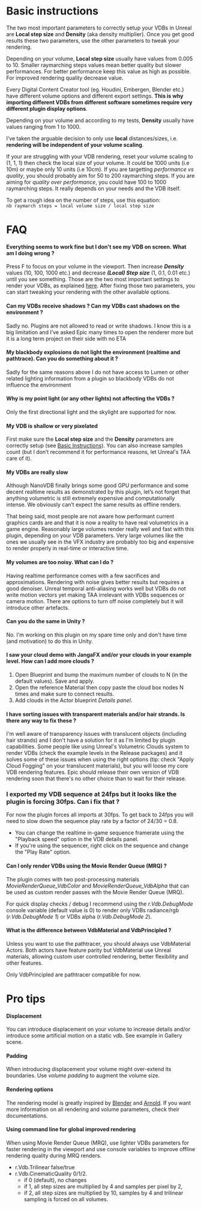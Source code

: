 # Basic instructions
The two most important parameters to correctly setup your VDBs in Unreal are **Local step size** and **Density** 
(aka density multiplier). Once you get good results these two parameters, use the other parameters to tweak your 
rendering.

Depending on your volume, **Local step size** usually have values from 0.005 to 10. Smaller raymarching steps values 
mean better quality but slower performances. For better performance keep this value as high as possible. 
For improved rendering quality decrease value.

Every Digital Content Creator tool (eg. Houdini, Embergen, Blender etc.) have different volume options and 
different export settings. **This is why importing different VDBs from different software sometimes require very
different plugin display options**.

Depending on your volume and according to my tests, **Density** usually have values ranging from 1 to 1000.

I’ve taken the arguable decision to only use **local** distances/sizes, i.e. **rendering will be independent of your volume scaling**.

If your are struggling with your VDB rendering, reset your volume scaling to (1, 1, 1) then check the local size of 
your volume. It could be 1000 units (i.e 10m) or maybe only 10 units (i.e 10cm). If you are targetting *performance 
vs quality*, you should probably aim for 50 to 200 raymarching steps. If you are aiming for 
*quality over performance*, you could have 100 to 1000 raymarching steps. It really depends on your needs and the VDB itself.

To get a rough idea on the number of steps, use this equation:  
`nb raymarch steps = local volume size / local step size` 

# FAQ

#### Everything seems to work fine but I don't see my VDB on screen. What am I doing wrong ?
Press F to focus on your volume in the viewport. Then increase ***Density*** values (10, 100, 1000 etc.) and decrease ***(Local) Step size*** (1, 0.1, 0.01 etc.) until you see something. Those are the two most important settings to render your VDBs, as explained [here](HELPME.md#basic-instructions). After fixing those two parameters, you can start tweaking your rendering with the other available options.

#### Can my VDBs receive shadows ? Can my VDBs cast shadows on the environment ?

Sadly no. Plugins are not allowed to read or write shadows. I know this is a big limitation and I’ve asked Epic 
many times to open the renderer more but it is a long term project on their side with no ETA

#### My blackbody explosions do not light the environment (realtime and pathtrace). Can you do something about it ?

Sadly for the same reasons above I do not have access to Lumen or other related lighting information from a plugin 
so blackbody VDBs do not influence the environment

#### Why is my point light (or any other lights) not affecting the VDBs ?

Only the first directional light and the skylight are supported for now.

#### My VDB is shallow or very pixelated

First make sure the **Local step size** and the **Density** parameters are correctly setup (see 
[Basic Instructions](#basic-instructions)). You can also increase samples count (but I don’t 
recommend it for performance reasons, let Unreal's TAA care of it).

#### My VDBs are really slow

Although NanoVDB finally brings some good GPU performance and some decent realtime results as demonstrated by 
this plugin, let’s not forget that anything volumetric is still extremely expensive and computationally intense. 
We obviously can’t expect the same results as offline renders. 

That being said, most people are not aware how performant current graphics cards are and that it is now a reality to 
have real volumetrics in a game engine. Reasonably large volumes render really well and fast with this plugin, 
depending on your VDB parameters. Very large volumes like the ones we usually see in the VFX industry are probably 
too big and expensive to render properly in real-time or interactive time.

#### My volumes are too noisy. What can I do ?

Having realtime performance comes with a few sacrifices and approximations. Rendering with noise gives better 
results but requires a good denoiser. Unreal temporal anti-aliasing works well but VDBs do not write motion 
vectors yet making TAA irrelevant with VDBs sequences or camera motion. There are options to turn off noise completely 
but it will introduce other artefacts.

#### Can you do the same in Unity ?

No. I'm working on this plugin on my spare time only and don't have time (and motivation) to do this in Unity.

#### I saw your cloud demo with JangaFX and/or your clouds in your example level. How can I add more clouds ? 

1. Open Blueprint and bump the maximum number of clouds to N (in the default values). Save and apply. 
2. Open the reference Material then copy paste the cloud box nodes N times and make sure to connect results.  
3. Add clouds in the Actor blueprint *Details panel*.

#### I have sorting issues with transparent materials and/or hair strands. Is there any way to fix these ?

I'm well aware of transparency issues with translucent objects (including hair strands) and I don't have a solution for it as I'm limited by plugin capabilities.
Some people like using Unreal's Volumetric Clouds system to render VDBs (check the example levels in the Release packages) and it solves some of these issues when using the right options (tip: check "Apply Cloud Fogging" on your translucent materials), but you will loose my core VDB rendering features. Epic should release their own version of VDB rendering soon that there's no other choice than to wait for their release.

### I exported my VDB sequence at 24fps but it looks like the plugin is forcing 30fps. Can i fix that ?

For now the plugin forces all imports at 30fps. To get back to 24fps you will need to slow down the sequence play rate by a factor of 24/30 = 0.8.
* You can change the realtime in-game sequence framerate using the "Playback speed" option in the VDB details panel. 
* If you're using the sequencer, right click on the sequence and change the "Play Rate" option.

#### Can I only render VDBs using the Movie Render Queue (MRQ) ?

The plugin comes with two post-processing materials *MovieRenderQueue_VdbColor* and *MovieRenderQueue_VdbAlpha* that can be used as custom render passes with the Movie Render Queue (MRQ). 

For quick display checks / debug I recommend using the *r.Vdb.DebugMode* console variable (default value is 0) to render only VDBs radiance/rgb (*r.Vdb.DebugMode 1*) or VDBs alpha (*r.Vdb.DebugMode 2*).


#### What is the difference between VdbMaterial and VdbPrincipled ?

Unless you want to use the pathtracer, you should always use VdbMaterial Actors. Both actors have feature parity 
but VdbMaterial use Unreal materials, allowing custom user controlled rendering, better flexibility and other features.

Only VdbPrincipled are pathtracer compatible for now.


# Pro tips

#### Displacement
You can introduce displacement on your volume to increase details and/or introduce some artificial motion on a static vdb. See example in Gallery scene.

#### Padding
When introducing displacement your volume might over-extend its boundaries. Use *volume padding* to augment the volume size.

#### Rendering options
 The rendering model is greatly inspired by [Blender](https://docs.blender.org/manual/en/latest/render/shader_nodes/shader/volume_principled.html) and [Arnold](https://docs.arnoldrenderer.com/display/A5AFMUG/Standard+Volume). If you want more information on all rendering and volume parameters, check their documentations.

#### Using command line for global improved rendering
When using Movie Render Queue (MRQ), use lighter VDBs parameters for faster rendering in the viewport and use console variables to improve offline rendering quality during MRQ renders.
* r.Vdb.Trilinear false/true
* r.Vdb.CinematicQuality 0/1/2. 
    * if 0 (default), no changes 
    * if 1, all step sizes are multiplied by 4 and samples per pixel by 2, 
    * if 2, all step sizes are multiplied by 10, samples by 4 and trilinear sampling is forced on all volumes.


